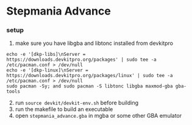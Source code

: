 # Stepmania Advance
### setup
1. make sure you have libgba and libtonc installed from devkitpro
```
echo -e '[dkp-libs]\nServer = https://downloads.devkitpro.org/packages' | sudo tee -a /etc/pacman.conf > /dev/null
echo -e '[dkp-linux]\nServer = https://downloads.devkitpro.org/packages/linux' | sudo tee -a /etc/pacman.conf > /dev/null
sudo pacman -Sy; and sudo pacman -S libtonc libgba maxmod-gba gba-tools
```
2. run `source devkit/devkit-env.sh` before building
3. run the makefile to build an executable
4. open `stepmania_advance.gba` in mgba or some other GBA emulator
